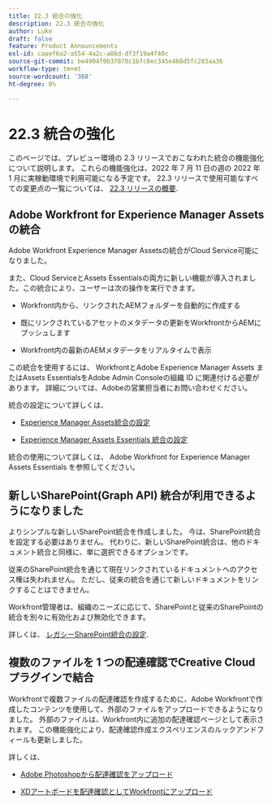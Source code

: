 ```yaml
---
title: 22.3 統合の強化
description: 22.3 統合の強化
author: Luke
draft: false
feature: Product Announcements
exl-id: caaef6a2-a554-4a2c-a86d-df3f19a4f40c
source-git-commit: be4904f0b37870c1bfc8ec345e468d5fc283aa36
workflow-type: tm+mt
source-wordcount: '368'
ht-degree: 0%

---
```


# 22.3 統合の強化

このページでは、プレビュー環境の 2.3 リリースでおこなわれた統合の機能強化について説明します。 これらの機能強化は、2022 年 7 月 11 日の週の 2022 年 1 月に実稼動環境で利用可能になる予定です。 22.3 リリースで使用可能なすべての変更点の一覧については、 [22.3 リリースの概要](/help/quicksilver/product-announcements/product-releases/22.3-release-activity/22-3-release-overview.md).

## Adobe Workfront for Experience Manager Assetsの統合

Adobe Workfront Experience Manager Assetsの統合がCloud Service可能になりました。

また、Cloud ServiceとAssets Essentialsの両方に新しい機能が導入されました。この統合により、ユーザーは次の操作を実行できます。

* Workfront内から、リンクされたAEMフォルダーを自動的に作成する

* 既にリンクされているアセットのメタデータの更新をWorkfrontからAEMにプッシュします

* Workfront内の最新のAEMメタデータをリアルタイムで表示


この統合を使用するには、 WorkfrontとAdobe Experience Manager Assets またはAssets EssentialsをAdobe Admin Consoleの組織 ID に関連付ける必要があります。 詳細については、Adobeの営業担当者にお問い合わせください。

統合の設定について詳しくは、

* [Experience Manager Assets統合の設定](/help/quicksilver/administration-and-setup/configure-integrations/configure-aacs-integration.md)

* [Experience Manager Assets Essentials 統合の設定](/help/quicksilver/documents/adobe-workfront-for-experience-manager-assets-essentials/setup-asset-essentials.md)


統合の使用について詳しくは、 Adobe Workfront for Experience Manager Assets Essentials を参照してください。

## 新しいSharePoint(Graph API) 統合が利用できるようになりました

よりシンプルな新しいSharePoint統合を作成しました。 今は、SharePoint統合を設定する必要はありません。 代わりに、新しいSharePoint統合は、他のドキュメント統合と同様に、単に選択できるオプションです。

従来のSharePoint統合を通じて現在リンクされているドキュメントへのアクセス権は失われません。 ただし、従来の統合を通じて新しいドキュメントをリンクすることはできません。

Workfront管理者は、組織のニーズに応じて、SharePointと従来のSharePointの統合を別々に有効化および無効化できます。

詳しくは、 [レガシーSharePoint統合の設定](/help/quicksilver/administration-and-setup/configure-integrations/configure-sharepoint-integration.md).

## 複数のファイルを 1 つの配達確認でCreative Cloudプラグインで結合

Workfrontで複数ファイルの配達確認を作成するために、Adobe Workfrontで作成したコンテンツを使用して、外部のファイルをアップロードできるようになりました。 外部のファイルは、Workfront内に追加の配達確認ページとして表示されます。 この機能強化により、配達確認作成エクスペリエンスのルックアンドフィールも更新しました。

詳しくは、

* [Adobe Photoshopから配達確認をアップロード](/help/quicksilver/workfront-integrations-and-apps/adobe-workfront-for-creative-cloud/wf-cc-proofs-ps.md)

* [XDアートボードを配達確認としてWorkfrontにアップロード](/help/quicksilver/workfront-integrations-and-apps/adobe-workfront-for-creative-cloud/wf-adobe-xd-proofs.md)
